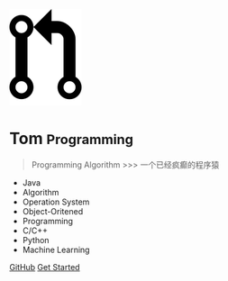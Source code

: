 <!-- _coverpage.md -->

![logo](_media/icon.png)

# Tom <small>Programming</small>

> Programming Algorithm >>> 一个已经疯癫的程序猿

- Java
- Algorithm
- Operation System
- Object-Oritened
- Programming
- C/C++  
- Python
- Machine Learning

[GitHub](https://github.com/NovemberFall)
[Get Started](README.md)